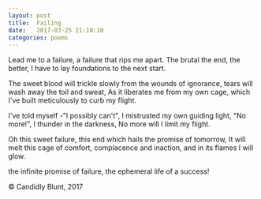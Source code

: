 ```yaml
---
layout: post
title:  Failing
date:   2017-03-25 21:18:10
categories: poems
---
```


Lead me to a failure, 
a failure that rips me apart.
The brutal the end, the better,
I have to lay foundations to the next start.


The sweet blood will trickle slowly from the wounds of ignorance,
tears will wash away the toil and sweat,
As it liberates me from my own cage,
which I've built meticulously to curb my flight.

I've told myself -"I possibly can't",
I mistrusted my own guiding light,
"No more!", I thunder in the darkness,
No more will I limit my flight.

Oh this sweet failure,
this end which hails the promise of tomorrow,
It will melt this cage of comfort, complacence and inaction,
and in its flames I will glow.



the infinite promise of failure,
the ephemeral life of a success!

&copy; Candidly Blunt, 2017